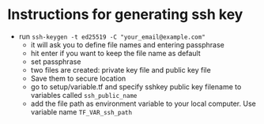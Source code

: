 # Instructions for generating ssh key
- run ```ssh-keygen -t ed25519 -C "your_email@example.com"```
    - it will ask you to define file names and entering passphrase
    - hit enter if you want to keep the file name as default
    - set passphrase
    - two files are created: private key file and public key file
    - Save them to secure location
    - go to setup/variable.tf and specify sshkey public key filename to variables called  ```ssh_public_name```
    - add the file path as environment variable to your local computer. Use variable name ```TF_VAR_ssh_path```
    
